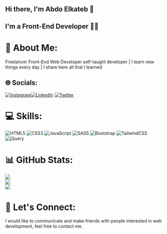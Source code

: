 ##

## Hi there, I'm Abdo Elkateb 👋 


## I'm a Front-End Developer 🧑‍💻


# 💫 About Me:

Freelancer Front-End Web Developer self-taught developer | I learn new things every day | I share here all that I learned

## 🌐 Socials:
[![Instagram](https://img.shields.io/badge/Instagram-%23E4405F.svg?logo=Instagram&logoColor=white)](https://instagram.com/abdo_elkateb)[![LinkedIn](https://img.shields.io/badge/LinkedIn-%230077B5.svg?logo=linkedin&logoColor=white)](https://linkedin.com/in/abdo-elkateb-5548) [![Twitter](https://img.shields.io/badge/Twitter-%231DA1F2.svg?logo=Twitter&logoColor=white)](https://twitter.com/abdo__elkateb) 

# 💻  Skills:
![HTML5](https://img.shields.io/badge/html5-%23E34F26.svg?style=for-the-badge&logo=html5&logoColor=white) ![CSS3](https://img.shields.io/badge/css3-%231572B6.svg?style=for-the-badge&logo=css3&logoColor=white) ![JavaScript](https://img.shields.io/badge/javascript-%23323330.svg?style=for-the-badge&logo=javascript&logoColor=%23F7DF1E) ![SASS](https://img.shields.io/badge/SASS-hotpink.svg?style=for-the-badge&logo=SASS&logoColor=white) ![Bootstrap](https://img.shields.io/badge/bootstrap-%23563D7C.svg?style=for-the-badge&logo=bootstrap&logoColor=white) ![TailwindCSS](https://img.shields.io/badge/tailwindcss-%2338B2AC.svg?style=for-the-badge&logo=tailwind-css&logoColor=white) ![jQuery](https://img.shields.io/badge/jquery-%230769AD.svg?style=for-the-badge&logo=jquery&logoColor=white)

# 📊 GitHub Stats:
![](https://github-readme-stats.vercel.app/api?username=Abdo_Elkateb&theme=radical&hide_border=true&include_all_commits=true&count_private=true)<br/>
![](https://github-readme-streak-stats.herokuapp.com/?user=Abdo_Elkateb&theme=radical&hide_border=true)<br/>
![](https://github-readme-stats.vercel.app/api/top-langs/?username=Abdo_Elkateb&theme=radical&hide_border=true&include_all_commits=true&count_private=true&layout=compact)

 # 🤝 Let's Connect: 
 I would like to communicate and make friends with people interested in web development, feel free to contact me.

<!-- Proudly created with GPRM ( https://gprm.itsvg.in ) -->
